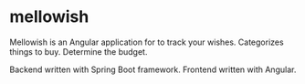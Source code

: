 # mellowish
Mellowish is an Angular application for to track your wishes.
Categorizes things to buy.
Determine the budget.

Backend written with Spring Boot framework.
Frontend written with Angular.

